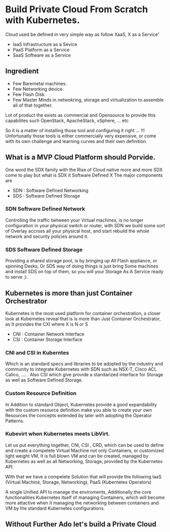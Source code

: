 # Build Private Cloud From Scratch with Kubernetes.

Cloud used be defined in very simple way as follow  XaaS, X as a Service'
* IaaS Infrastructure as a Sevice
* PaaS Platform as a Service
* SaaS Software as a Service

## Ingredient 
* Few Baremetal machines.
* Few Networking device.
* Few Flash Disk.
* Few Master Minds in netwokring, storage and virtualization to assemble all of that together.

Lot of product the exists as commercial and Opensource to provide this capabilites such OpenStack, ApacheStack, vSphere, ... etc

So it is a matter of installing those tool and configuring it right ... !!! 
Unfortunatly those tools is either commercially very expensive, or come with its own challenge and learning curves and their own definition.

## What is a MVP Cloud Platform should Porvide.

One word the SDX family with the Rise of Cloud native more and more SDX come to play but what is SDX it Software Defined X
The major components are 
* SDN : Software Defined Networking
* SDS : Software Defined Storage

### SDN Software Defined Network
Controlling the traffic between your Virtual machines, is no longer configuration in your physical switch or router, with SDN we build some sort of Overlay accross all your physical host, and start rebuild the whole network and security policies around it.

### SDS Software Defined Storage
Providing a shared storage pool, is by bringing up All Flash appliance, or spinning Desks, Or SDS way of doing things is just bring Some machines and install SDS on top of them, so you will your Storage As A Service ready to serve ;).


## Kubernetes is more than just Container Orchestrator 


Kubernetes is the most used platform for container orchestration, a closer look at Kubernetes reveal that is is more than Just Container Orchestrator, as It provides the CXI where X is N or S 
* CNI : Container Network Interface 
* CSI : Container Storage Interface

### CNI and CSI in Kuberntes 
Which is an standard specs and libraries to be adopted by the industry and community to integrate Kubernetes with SDN such as NSX-T, Cisco ACI, Calico, .... .
Also CSI which give provide a standarized interface for Storage as well as Software Defined Storage.

### Custom Resource Definition
In Addition to standard Object, Kubernetes provide a good expandability with the custom resource definition make you able to create your own Resources the concepts extended by later with adopting the Operator Patterns.

### Kubevirt when Kubernetes meets LibVirt.
Let us put everything together, CNI, CSI , CRD, which can be used to define and create a compelete Virtual Machine not only Containers, or customized light weight VM, It is full blown VM and can be created, managed by Kubernetes as well as all Networking, Storage, provided by the Kubernetes API.

With that we have a compelete Solution that will provide the following IaaS (Virtual Machine, Storage, Networking), PaaS (Kubernetes Operators)

A single Unified API to manage the enviroments, Additionally the core functionalities Kubernetes itself of managing Containers, which will become more attactive when it managing the networking between containers and VM by the standard Kubernetes configurations.

## Without Further Ado let's build a Private Cloud 

